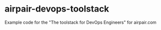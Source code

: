 airpair-devops-toolstack
========================

Example code for the "The toolstack for DevOps Engineers" for airpair.com
